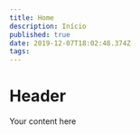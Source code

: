 ```yaml
---
title: Home
description: Início
published: true
date: 2019-12-07T18:02:48.374Z
tags: 
---
```


# Header
Your content here